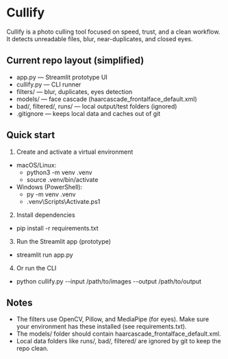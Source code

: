 # Cullify

Cullify is a photo culling tool focused on speed, trust, and a clean workflow. It detects unreadable files, blur, near-duplicates, and closed eyes.

## Current repo layout (simplified)
- app.py — Streamlit prototype UI
- cullify.py — CLI runner
- filters/ — blur, duplicates, eyes detection
- models/ — face cascade (haarcascade_frontalface_default.xml)
- bad/, filtered/, runs/ — local output/test folders (ignored)
- .gitignore — keeps local data and caches out of git

## Quick start

1) Create and activate a virtual environment
- macOS/Linux:
  - python3 -m venv .venv
  - source .venv/bin/activate
- Windows (PowerShell):
  - py -m venv .venv
  - .venv\Scripts\Activate.ps1

2) Install dependencies
- pip install -r requirements.txt

3) Run the Streamlit app (prototype)
- streamlit run app.py

4) Or run the CLI
- python cullify.py --input /path/to/images --output /path/to/output

## Notes
- The filters use OpenCV, Pillow, and MediaPipe (for eyes). Make sure your environment has these installed (see requirements.txt).
- The models/ folder should contain haarcascade_frontalface_default.xml.
- Local data folders like runs/, bad/, filtered/ are ignored by git to keep the repo clean.